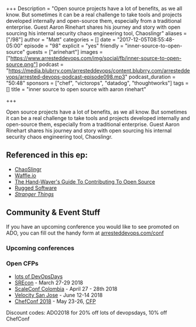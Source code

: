 +++
Description = "Open source projects have a lot of benefits, as we all know. But sometimes it can be a real challenge to take tools and projects developed internally and open-source them, especially from a traditional enterprise. Guest Aaron Rinehart shares his journey and story with open sourcing his internal security chaos engineering tool, Chaoslingr"
aliases = ["/98"]
author = "Matt"
categories = []
date = "2017-12-05T08:55:48-05:00"
episode = "98"
explicit = "yes"
friendly = "inner-source-to-open-source"
guests = ["arinehart"]
images = ["https://www.arresteddevops.com/img/social/fb/inner-source-to-open-source.png"]
podcast = "https://media.blubrry.com/arresteddevops/content.blubrry.com/arresteddevops/arrested-devops-podcast-episode098.mp3"
podcast_duration = "50:48"
sponsors = ["chef", "victorops", "datadog", "thoughtworks"]
tags = []
title = "inner source to open source with aaron rinehart"

+++

Open source projects have a lot of benefits, as we all know. But sometimes it can be a real challenge to take tools and projects developed internally and open-source them, especially from a traditional enterprise. Guest Aaron Rinehart shares his journey and story with open sourcing his internal security chaos engineering tool, Chaoslingr.


## Referenced in this ep:

- [ChaoSlingr](https://github.com/Optum/ChaoSlinger)
- [Waffle.io](https://waffle.io)
- [The Hand-Waver's Guide To Contributing To Open Source](https://www.youtube.com/watch?v=gUz4j1DGkQg)
- [Rugged Software](https://www.ruggedsoftware.org/)
- *[Stranger Things](https://www.netflix.com/title/80057281)*


## Community & Event Stuff

If you have an upcoming conference you would like to see promoted on ADO, you can fill out the handy form at [arresteddevops.com/conf](https://arresteddevops.com/conf)

### Upcoming conferences

### Open CFPs

* [lots of DevOpsDays](https://devopsdays.org/speaking)
* [SREcon](https://www.usenix.org/conference/srecon18americas/call-for-participation) - March 27-29 2018 
* [ScaleConf Colombia](http://scaleconfco.com/) - April 27 - 28th 2018 
* [Velocity San Jose](https://conferences.oreilly.com/velocity/vl-ca/public/cfp/611 ) - June 12-14 2018 
* [ChefConf 2018](https://chefconf.chef.io) - May 23-26, [CFP](https://chefconf.chef.io/cfp/)

Discount codes: ADO2018 for 20% off lots of devopsdays, 10% off ChefConf 
